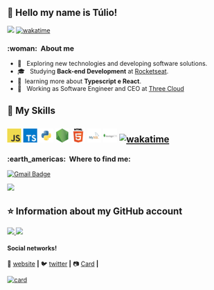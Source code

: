 ## 💜 Hello my name is <strong>Túlio!</strong>

![](https://komarev.com/ghpvc/?username=XDukeHD&color=006bed)
[![wakatime](https://wakatime.com/badge/user/f7fc301e-e4ee-4d46-b45f-5ff61c255b35.svg)](https://wakatime.com/@f7fc301e-e4ee-4d46-b45f-5ff61c255b35)

<h3> :woman: &nbsp;About me </h3>

- 🤔 &nbsp; Exploring new technologies and developing software solutions.
- 🎓 &nbsp; Studying **Back-end Development** at <a href="https://www.rocketseat.com.br/">Rocketseat</a>.
- 🌱 &nbsp;learning more about **Typescript e React**.
- 💼 &nbsp; Working as Software Engineer and CEO at <a href="https://threecloud.net/">Three Cloud</a>

## 🚀 My Skills

<code><img height="32" src="https://raw.githubusercontent.com/github/explore/80688e429a7d4ef2fca1e82350fe8e3517d3494d/topics/javascript/javascript.png" alt="Javascript"/></code>
<code><img height="32" src="https://raw.githubusercontent.com/github/explore/80688e429a7d4ef2fca1e82350fe8e3517d3494d/topics/typescript/typescript.png" alt="Typescript"/></code>
<code><img height="32" src="https://raw.githubusercontent.com/github/explore/80688e429a7d4ef2fca1e82350fe8e3517d3494d/topics/python/python.png" alt="Python"/></code>
<code><img height="32" src="https://raw.githubusercontent.com/github/explore/80688e429a7d4ef2fca1e82350fe8e3517d3494d/topics/nodejs/nodejs.png" alt="Nodejs"/></code>
<code><img height="32" src="https://raw.githubusercontent.com/github/explore/80688e429a7d4ef2fca1e82350fe8e3517d3494d/topics/html/html.png" alt="HTML5"/></code>
<code><img height="32" src="https://raw.githubusercontent.com/github/explore/80688e429a7d4ef2fca1e82350fe8e3517d3494d/topics/mysql/mysql.png" alt="MySQL"/></code>
<code><img height="32" src="https://raw.githubusercontent.com/github/explore/80688e429a7d4ef2fca1e82350fe8e3517d3494d/topics/mongodb/mongodb.png" alt="MongoDB"/></code>
[![wakatime](https://wakatime.com/share/@XDuke/03064e91-6b57-4ae6-a2ad-7e03156674bf.svg)](https://wakatime.com/share/@XDuke/03064e91-6b57-4ae6-a2ad-7e03156674bf.svg)
---

<h3> :earth_americas: &nbsp;Where to find me: </h3> 

[![Gmail Badge](https://img.shields.io/badge/-contact@xduke.tech-006bed?style=flat-square&logo=Gmail&logoColor=white&link=mailto:contact@xduke.tech	)](mailto:contact@xduke.tech)

![](https://discord.c99.nl/widget/theme-1/816775306115285073.png)

## ⭐ Information about my GitHub account

<div>
  <a href="https://github.com/XDukeHD">
  <img height="180em" src="https://github-readme-stats.vercel.app/api?username=XDukeHD&show_icons=true&theme=tokyonight&include_all_commits=true&count_private=true"/> <img height="180em" src="https://github-readme-stats.vercel.app/api/top-langs/?username=XDukeHD&layout=compact&langs_count=7&theme=tokyonight"/>
  </a>
</div>

#### Social networks!

🏡 [website](https://xduke.tech/) **|** 
🐦 [twitter](twitter) **|** 
📷 [Card](https://xduke.tech/) **|** 

[![card](https://github-readme-stats.vercel.app/api/pin/?username=Izzys-Bot&repo=dsbackdoor)](https://github.com/Izzys-Bot/dsbackdoor)
